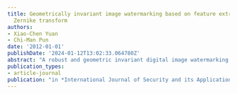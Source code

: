 ```yaml
---
title: Geometrically invariant image watermarking based on feature extraction and
  Zernike transform
authors:
- Xiao-Chen Yuan
- Chi-Man Pun
date: '2012-01-01'
publishDate: '2024-01-12T13:02:33.064780Z'
abstract: "A robust and geometric invariant digital image watermarking scheme based on feature extraction and local Zernike transform is proposed in this paper. The Adaptive Harris Detector is proposed to extract feature patches for watermarking use. A local Zernike moments-based watermarking scheme is raised, where the watermarked patches can be obtained directly by inverse Zernike Transform. Each extracted circular patch is decomposed into a collection of binary patches and Zernike transform is applied to the appointed binary patches. Magnitudes of the local Zernike moments are calculated and modified to embed the watermarks. Inverse Zernike transform is applied to reconstruct the watermarked binary patch. Experimental results show that the proposed scheme is very robust against geometric distortion such as rotation, scaling, cropping, and affine transformation, and common signal processing."
publication_types:
- article-journal
publication: "in *International Journal of Security and its Applications* [EI]"
---
```

